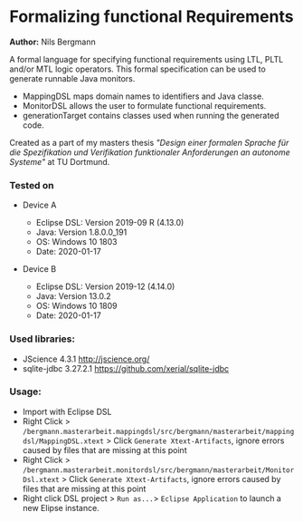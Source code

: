 # Formalizing functional Requirements 
**Author:** Nils Bergmann

A formal language for specifying functional requirements using LTL, PLTL and/or MTL logic operators.
This formal specification can be used to generate runnable Java monitors.  

- MappingDSL maps domain names to identifiers and Java classe.
- MonitorDSL allows the user to formulate functional requirements.
- generationTarget contains classes used when running the generated code.

Created as a part of my masters thesis *"Design einer formalen Sprache für die
Spezifikation und Verifikation funktionaler Anforderungen an autonome Systeme"* at TU Dortmund.

### Tested on

- Device A
  - Eclipse DSL: Version 2019-09 R (4.13.0)
  - Java: Version 1.8.0.0_191
  - OS: Windows 10 1803
  - Date: 2020-01-17

- Device B
  - Eclipse DSL: Version 2019-12 (4.14.0)
  - Java: Version 13.0.2
  - OS: Windows 10 1809
  - Date: 2020-01-17

### Used libraries:

- JScience 4.3.1 http://jscience.org/
- sqlite-jdbc 3.27.2.1 https://github.com/xerial/sqlite-jdbc

### Usage:
- Import with Eclipse DSL
- Right Click > `/bergmann.masterarbeit.mappingdsl/src/bergmann/masterarbeit/mappingdsl/MappingDSL.xtext` > Click `Generate Xtext-Artifacts`, ignore errors caused by files that are missing at this point
- Right Click > `/bergmann.masterarbeit.monitordsl/src/bergmann/masterarbeit/MonitorDsl.xtext` > Click `Generate Xtext-Artifacts`, ignore errors caused by files that are missing at this point
- Right click DSL project > `Run as...`> `Eclipse Application` to launch a new Elipse instance.
